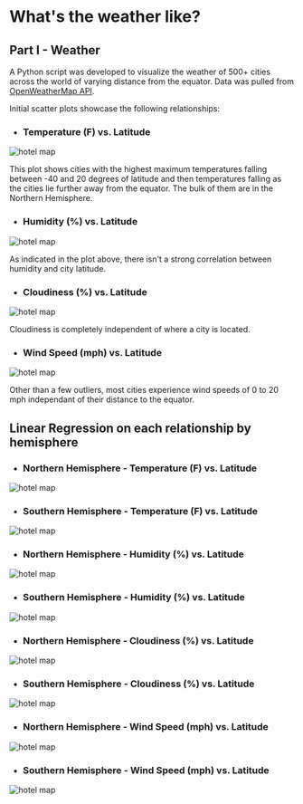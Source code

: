# What's the weather like?

## Part I - Weather

A Python script was developed to visualize the weather of 500+ cities across the world of varying distance from the equator. Data was pulled from [OpenWeatherMap API](https://openweathermap.org/api).

Initial scatter plots showcase the following relationships:

* ### Temperature (F) vs. Latitude

![hotel map](images/fig5.png)

This plot shows cities with the highest maximum temperatures falling between -40 and 20 degrees of latitude and then temperatures falling as the cities lie further away from the equator. The bulk of them are in the Northern Hemisphere.

* ### Humidity (%) vs. Latitude

![hotel map](images/fig6.png)

As indicated in the plot above, there isn't a strong correlation between humidity and city latitude.

* ### Cloudiness (%) vs. Latitude

![hotel map](images/fig7.png)

Cloudiness is completely independent of where a city is located.

* ### Wind Speed (mph) vs. Latitude

![hotel map](images/fig8.png)

Other than a few outliers, most cities experience wind speeds of 0 to 20 mph independant of their distance to the equator.

## Linear Regression on each relationship by hemisphere

* ### Northern Hemisphere - Temperature (F) vs. Latitude

![hotel map](images/fig9.png)

* ### Southern Hemisphere - Temperature (F) vs. Latitude

![hotel map](images/fig10.png)

* ### Northern Hemisphere - Humidity (%) vs. Latitude

![hotel map](images/fig11.png)

* ### Southern Hemisphere - Humidity (%) vs. Latitude

![hotel map](images/fig12.png)

* ### Northern Hemisphere - Cloudiness (%) vs. Latitude

![hotel map](images/fig13.png)

* ### Southern Hemisphere - Cloudiness (%) vs. Latitude

![hotel map](images/fig14.png)

* ### Northern Hemisphere - Wind Speed (mph) vs. Latitude

![hotel map](images/fig15.png)

* ### Southern Hemisphere - Wind Speed (mph) vs. Latitude

![hotel map](images/fig16.png)
